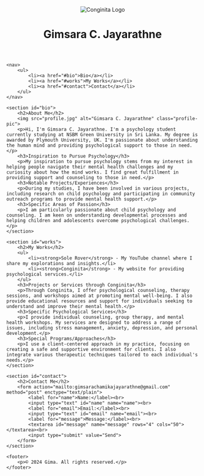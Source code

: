 <!DOCTYPE html>
<html lang="en">
<head>
    <meta charset="UTF-8">
    <meta name="viewport" content="width=device-width, initial-scale=1.0">
    <title>Gimsara C. Jayarathne | Conginita</title>
    <link rel="stylesheet" href="styles.css">
</head>
<body>
    <header>
        <img src="logo.png" alt="Conginita Logo" class="logo">
        <h1>Gimsara C. Jayarathne</h1>
    </header>

    <nav>
        <ul>
            <li><a href="#bio">Bio</a></li>
            <li><a href="#works">My Works</a></li>
            <li><a href="#contact">Contact</a></li>
        </ul>
    </nav>

    <section id="bio">
        <h2>About Me</h2>
        <img src="profile.jpg" alt="Gimsara C. Jayarathne" class="profile-pic">
        <p>Hi, I'm Gimsara C. Jayarathne. I'm a psychology student currently studying at NSBM Green University in Sri Lanka. My degree is awarded by Plymouth University, UK. I'm passionate about understanding the human mind and providing psychological support to those in need.</p>
        <h3>Inspiration to Pursue Psychology</h3>
        <p>My inspiration to pursue psychology stems from my interest in helping people navigate their mental health challenges and my curiosity about how the mind works. I find great fulfillment in providing support and counseling to those in need.</p>
        <h3>Notable Projects/Experiences</h3>
        <p>During my studies, I have been involved in various projects, including research on child psychology and participating in community outreach programs to provide mental health support.</p>
        <h3>Specific Areas of Passion</h3>
        <p>I am particularly passionate about child psychology and counseling. I am keen on understanding developmental processes and helping children and adolescents overcome psychological challenges.</p>
    </section>

    <section id="works">
        <h2>My Works</h2>
        <ul>
            <li><strong>Sole Rover</strong> - My YouTube channel where I share my explorations and insights.</li>
            <li><strong>Conginita</strong> - My website for providing psychological services.</li>
        </ul>
        <h3>Projects or Services through Conginita</h3>
        <p>Through Conginita, I offer psychological counseling, therapy sessions, and workshops aimed at promoting mental well-being. I also provide educational resources and support for individuals seeking to understand and improve their mental health.</p>
        <h3>Specific Psychological Services</h3>
        <p>I provide individual counseling, group therapy, and mental health workshops. My services are designed to address a range of issues, including stress management, anxiety, depression, and personal development.</p>
        <h3>Special Programs/Approaches</h3>
        <p>I use a client-centered approach in my practice, focusing on creating a safe and supportive environment for clients. I also integrate various therapeutic techniques tailored to each individual's needs.</p>
    </section>

    <section id="contact">
        <h2>Contact Me</h2>
        <form action="mailto:gimsarachamikajayarathne@gmail.com" method="post" enctype="text/plain">
            <label for="name">Name:</label><br>
            <input type="text" id="name" name="name"><br>
            <label for="email">Email:</label><br>
            <input type="text" id="email" name="email"><br>
            <label for="message">Message:</label><br>
            <textarea id="message" name="message" rows="4" cols="50"></textarea><br>
            <input type="submit" value="Send">
        </form>
    </section>

    <footer>
        <p>© 2024 Gima. All rights reserved.</p>
    </footer>
</body>
</html>
